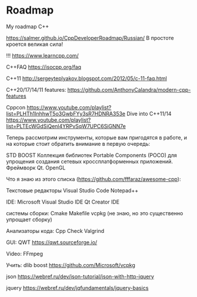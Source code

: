 # Roadmap
My roadmap C++

https://salmer.github.io/CppDeveloperRoadmap/Russian/
В простоте кроется великая сила! 

!!! https://www.learncpp.com/

C++FAQ
https://isocpp.org/faq

C++11
http://sergeyteplyakov.blogspot.com/2012/05/c-11-faq.html

C++20/17/14/11 features: https://github.com/AnthonyCalandra/modern-cpp-features


Cppcon https://www.youtube.com/playlist?list=PLHTh1InhhwT5o3GwbFYy3sR7HDNRA353e
Dive into C++11/14 https://www.youtube.com/playlist?list=PLTEcWGdSiQenl4YRPvSqW7UPC6SiGNN7e


Теперь рассмотрим инструменты, которые вам пригодятся в работе, и на которые стоит обратить внимание в первую очередь:

STD
BOOST
Коллекция библиотек Portable Components (POCO) для упрощения создания сетевых кроссплатформенных приложений.
Фреймворк Qt.
OpenGL


Что я знаю из этого списка (https://github.com/fffaraz/awesome-cpp):

Текстовые редакторы
Visual Studio Code
Notepad++

IDE:
Microsoft Visual Studio IDE
Qt Creator IDE

системы сборки:
Cmake
Makefile
vcpkg (не знаю, но это существенно упрощает сборку)

Анализаторы кода:
Cpp Check
Valgrind

GUI:
QWT https://qwt.sourceforge.io/

Video:
FFmpeg 

Учить:
dlib
boost
https://github.com/Microsoft/vcpkg


json
https://webref.ru/dev/json-tutorial/json-with-http-jquery

jquery
https://webref.ru/dev/jqfundamentals/jquery-basics
